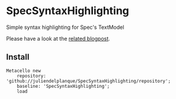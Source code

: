 # SpecSyntaxHighlighting
Simple syntax highlighting for Spec's TextModel

Please have a look at the [related blogpost](https://medium.com/@juliendelplanque/hacking-a-simple-syntactic-highlighter-around-specs-textmodel-44ba2e2b1ab9).

## Install
```
Metacello new
	repository: 'github://juliendelplanque/SpecSyntaxHighlighting/repository';
	baseline: 'SpecSyntaxHighlighting';
	load
```
